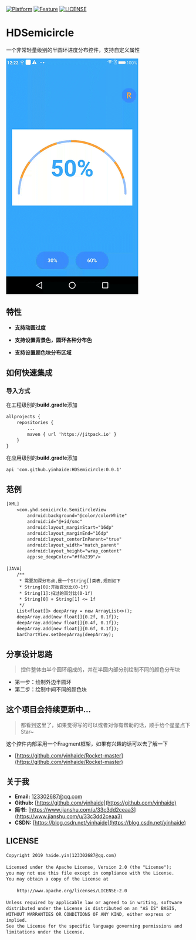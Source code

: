 [![Platform](https://img.shields.io/badge/平台-%20Android%20-brightgreen.svg)](https://github.com/yinhaide/Rocket-master/wiki)
[![Feature](https://img.shields.io/badge/特性-%20轻量级%20%7C%20稳定%20%20%7C%20强大%20-brightgreen.svg)](https://github.com/yinhaide/Rocket-master/wiki)
[![LICENSE](https://img.shields.io/hexpm/l/plug.svg)](https://www.apache.org/licenses/LICENSE-2.0)

# HDSemicircle
一个非常轻量级别的半圆环进度分布控件，支持自定义属性

<img src="image/semi_circle.gif" width = "360px"/>

## 特性
+ **支持动画过度**

+ **支持设置背景色，圆环各种分布色**

+ **支持设置颜色块分布区域**

## 如何快速集成

### 导入方式
在工程级别的**build.gradle**添加
```
allprojects {
    repositories {
        ...
        maven { url 'https://jitpack.io' }
    }
}
```
在应用级别的**build.gradle**添加
```
api 'com.github.yinhaide:HDSemicircle:0.0.1'
```

## 范例
```
[XML]
    <com.yhd.semicircle.SemiCircleView
        android:background="@color/colorWhite"
        android:id="@+id/smc"
        android:layout_marginStart="16dp"
        android:layout_marginEnd="16dp"
        android:layout_centerInParent="true"
        android:layout_width="match_parent"
        android:layout_height="wrap_content"
        app:se_deepColor="#ffa239"/>

[JAVA] 
    /**
     * 需要加深分布点,是一个String[]类表,规则如下
     * String[0]:开始百分比(0-1f)
     * String[1]:扫过的百分比(0-1f)
     * String[0] + String[1] <= 1f
     */
    List<float[]> deepArray = new ArrayList<>();
    deepArray.add(new float[]{0.2f, 0.1f});
    deepArray.add(new float[]{0.4f, 0.1f});
    deepArray.add(new float[]{0.6f, 0.1f});
    barChartView.setDeepArray(deepArray);
```

## 分享设计思路
> 控件整体由半个圆环组成的，并在半圆内部分别绘制不同的颜色分布块
+ 第一步：绘制外边半圆环
+ 第二步：绘制中间不同的颜色块

## 这个项目会持续更新中... 
> 都看到这里了，如果觉得写的可以或者对你有帮助的话，顺手给个星星点下Star~

这个控件内部采用一个Fragment框架，如果有兴趣的话可以去了解一下
+ [https://github.com/yinhaide/Rocket-master](https://github.com/yinhaide/Rocket-master)

## 关于我
+ **Email:** [123302687@qq.com](123302687@qq.com)
+ **Github:** [https://github.com/yinhaide](https://github.com/yinhaide)
+ **简书:** [https://www.jianshu.com/u/33c3dd2ceaa3](https://www.jianshu.com/u/33c3dd2ceaa3)
+ **CSDN:** [https://blog.csdn.net/yinhaide](https://blog.csdn.net/yinhaide)

## LICENSE
````
Copyright 2019 haide.yin(123302687@qq.com)

Licensed under the Apache License, Version 2.0 (the "License");
you may not use this file except in compliance with the License.
You may obtain a copy of the License at

    http://www.apache.org/licenses/LICENSE-2.0

Unless required by applicable law or agreed to in writing, software
distributed under the License is distributed on an "AS IS" BASIS,
WITHOUT WARRANTIES OR CONDITIONS OF ANY KIND, either express or implied.
See the License for the specific language governing permissions and
limitations under the License.
````